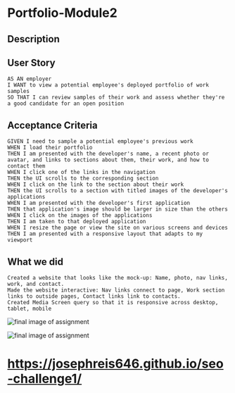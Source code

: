 # Portfolio-Module2

## Description

## User Story
```
AS AN employer
I WANT to view a potential employee's deployed portfolio of work samples
SO THAT I can review samples of their work and assess whether they're a good candidate for an open position
```
## Acceptance Criteria
```
GIVEN I need to sample a potential employee's previous work
WHEN I load their portfolio
THEN I am presented with the developer's name, a recent photo or avatar, and links to sections about them, their work, and how to contact them
WHEN I click one of the links in the navigation
THEN the UI scrolls to the corresponding section
WHEN I click on the link to the section about their work
THEN the UI scrolls to a section with titled images of the developer's applications
WHEN I am presented with the developer's first application
THEN that application's image should be larger in size than the others
WHEN I click on the images of the applications
THEN I am taken to that deployed application
WHEN I resize the page or view the site on various screens and devices
THEN I am presented with a responsive layout that adapts to my viewport
```
## What we did
```
Created a website that looks like the mock-up: Name, photo, nav links, work, and contact.
Made the website interactive: Nav links connect to page, Work section links to outside pages, Contact links link to contacts.
Created Media Screen query so that it is responsive across desktop, tablet, mobile
```
![final image of assignment](./assets/images/screenshot1.png)

![final image of assignment](./assets/images/screenshot2.png)

# https://josephreis646.github.io/seo-challenge1/

